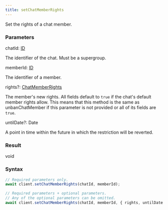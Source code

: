 ```yaml
---
title: setChatMemberRights
---
```


Set the rights of a chat member.


### Parameters 

<div class="flex flex-col gap-3"><div><div class="font-mono"><span class="font-bold">chatId</span><span class="opacity-50">:</span> <a href="/types/id"  >ID</a></div><div class="pl-3"><div class="no-margin">

The identifier of the chat. Must be a supergroup.

</div></div></div><div><div class="font-mono"><span class="font-bold">memberId</span><span class="opacity-50">:</span> <a href="/types/id"  >ID</a></div><div class="pl-3"><div class="no-margin">

The identifier of a member.

</div></div></div><div class="flex flex-col gap-3"><div><div class="flex gap-2"><div class="font-mono"><span class="font-bold">rights</span><span class="opacity-50"><span title="Optional" class="cursor-help">?</span>:</span> <a href="/types/chatmemberrights"  >ChatMemberRights</a></div></div><div class="pl-3"><div class="no-margin">

The member's new rights. All fields default to `true` if the chat's default member rights allow. This means that this method is the same as unbanChatMember if this parameter is not provided or all of its fields are `true`.

</div></div></div><div><div class="flex gap-2"><div class="font-mono"><span class="font-bold">untilDate</span><span class="opacity-50"><span title="Optional" class="cursor-help">?</span>:</span> <span href="/">Date</span></div></div><div class="pl-3"><div class="no-margin">

A point in time within the future in which the restriction will be reverted.

</div></div></div></div></div>

### Result 

<div class="font-mono"><span>void</span></div>

### Syntax

```ts
// Required parameters only.
await client.setChatMemberRights(chatId, memberId);

// Required parameters + optional parameters.
// Any of the optional parameters can be omitted.
await client.setChatMemberRights(chatId, memberId, { rights, untilDate });
```



